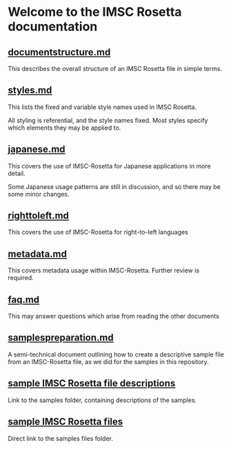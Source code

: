 # Welcome to the IMSC Rosetta documentation

## [documentstructure.md](documentstructure.md)
This describes the overall structure of an IMSC Rosetta file in simple terms.

## [styles.md](styles.md)
This lists the fixed and variable style names used in IMSC Rosetta.

All styling is referential, and the style names fixed.  Most styles specify which elements they may be applied to.

## [japanese.md](japanese.md)
This covers the use of IMSC-Rosetta for Japanese applications in more detail.

Some Japanese usage patterns are still in discussion, and so there may be some minor changes.

## [righttoleft.md](righttoleft.md)
This covers the use of IMSC-Rosetta for right-to-left languages

## [metadata.md](metadata.md)
This covers metadata usage within IMSC-Rosetta.  Further review is required.

## [faq.md](faq.md)
This may answer questions which arise from reading the other documents

## [samplespreparation.md](samplespreparation.md)
A semi-technical document outlining how to create a descriptive sample file from an IMSC-Rosetta file, as we did for the samples in this repository.

## [sample IMSC Rosetta file descriptions](../samples)
Link to the samples folder, containing descriptions of the samples.

## [sample IMSC Rosetta files](../samples/imscr)
Direct link to the samples files folder.
